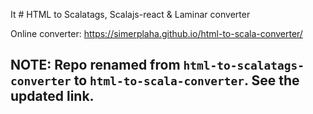 It # HTML to Scalatags, Scalajs-react & Laminar converter

Online converter: https://simerplaha.github.io/html-to-scala-converter/

## NOTE: Repo renamed from `html-to-scalatags-converter` to `html-to-scala-converter`. See the updated link.
